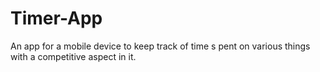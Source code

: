 # Timer-App
An app for a mobile device to keep track of time s pent on various things with a competitive aspect in it.
